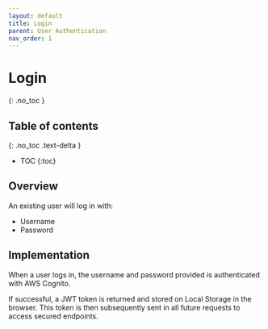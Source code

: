 ```yaml
---
layout: default
title: Login
parent: User Authentication
nav_order: 1
---
```


# Login
{: .no_toc }

## Table of contents
{: .no_toc .text-delta }

- TOC
{:toc}

## Overview
An existing user will log in with:
* Username
* Password

## Implementation
When a user logs in, the username and password provided is authenticated with AWS Cognito.

If successful, a JWT token is returned and stored on Local Storage in the browser. 
This token is then subsequently sent in all future requests to access secured endpoints.